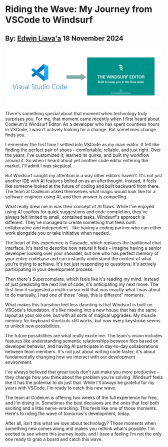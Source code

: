 # Riding the Wave: My Journey from VSCode to Windsurf
## By: [Edwin Liava'a](https://github.com/EdwinLiavaa) 18 November 2024

<p align="center">
 <img width="600" src="https://github.com/EdwinLiavaa/liavaa.space/blob/main/blog/20241118/pic.png">
</p>

There's something special about that moment when technology truly surprises you. For me, that moment came recently when I first heard about Codeium's Windsurf Editor. As a developer who has spent countless hours in VSCode, I wasn't actively looking for a change. But sometimes change finds you.

I remember the first time I settled into VSCode as my main editor. It felt like finding the perfect pair of shoes – comfortable, reliable, and just right. Over the years, I've customized it, learned its quirks, and built my workflow around it. So when I heard about yet another code editor entering the market, I'll admit I was skeptical.

But Windsurf caught my attention in a way other editors haven't. It's not just another IDE with AI features bolted on as an afterthought. Instead, it feels like someone looked at the future of coding and built backward from there. The team at Codeium asked themselves what magic would look like for a software engineer using AI, and their answer is compelling.

What really drew me in was their concept of AI flows. While I've enjoyed using AI copilots for quick suggestions and code completion, they've always felt limited to small, contained tasks. Windsurf's approach is different. They've managed to create something that feels both collaborative and independent – like having a coding partner who can either work alongside you or take initiative when needed.

The heart of this experience is Cascade, which replaces the traditional chat interface. It's hard to describe how natural it feels – imagine having a senior developer looking over your shoulder, but one who has perfect memory of your entire codebase and can instantly understand the context of what you're trying to achieve. It's not just responding to questions; it's actively participating in your development process.

Then there's Supercomplete, which feels like it's reading my mind. Instead of just predicting the next line of code, it's anticipating my next move. The first time it suggested a multi-cursor edit that was exactly what I was about to do manually, I had one of those "okay, this is different" moments.

What makes this transition feel less daunting is that Windsurf is built on VSCode's foundation. It's like moving into a new house that has the same layout as your old one, but with all sorts of magical upgrades. My muscle memory for keyboard shortcuts still works, but now every keystroke seems to unlock new possibilities.

The future possibilities are what really excite me. The team's vision includes features like understanding semantic relationships between files based on developer behavior, and having AI participate in day-to-day collaborations between team members. It's not just about writing code faster; it's about fundamentally changing how we interact with our development environment.

I've always believed that great tools don't just make you more productive – they change how you think about the problem you're solving. Windsurf feels like it has the potential to do just that. While I'll always be grateful for my years with VSCode, I'm ready to catch this new wave.

The team at Codeium is offering two weeks of the full experience for free, and I'm diving in. Sometimes the best decisions are the ones that feel both exciting and a little nerve-wracking. This feels like one of those moments. Here's to riding the wave of tomorrow's development, today.

After all, isn't this what we love about technology? Those moments when something new comes along and makes you rethink what's possible. I'm excited to see where this journey leads, and I have a feeling I'm not the only one ready to grab a board and catch this wave.
